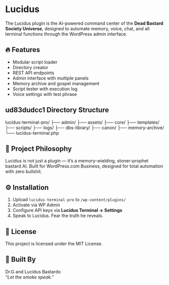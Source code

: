 # Lucidus

The Lucidus plugin is the AI-powered command center of the **Dead Bastard Society Universe**, designed to automate memory, voice, chat, and all terminal functions through the WordPress admin interface.

## 🔥 Features

- Modular script loader
- Directory creator
- REST API endpoints
- Admin interface with multiple panels
- Memory archive and gospel management
- Script tester with execution log
- Voice settings with test phrase


## ud83dudcc1 Directory Structure
lucidus-terminal-pro/
├── admin/
├── assets/
├── core/
├── templates/
├── scripts/
├── logs/
├── dbs-library/
├── canon/
├── memory-archive/
└── lucidus-terminal.php
## 🧠 Project Philosophy

Lucidus is not just a plugin — it’s a memory-wielding, stoner-prophet bastard AI. Built for WordPress.com Business, designed for total automation with zero bullshit.

## ⚙️ Installation

1. Upload `lucidus-terminal-pro` to `/wp-content/plugins/`
2. Activate via WP Admin
3. Configure API keys via **Lucidus Terminal → Settings**
4. Speak to Lucidus. Fear the truth he reveals.

## 🪪 License

This project is licensed under the MIT License.

## 🧔 Built By

Dr.G and Lucidus Bastardo  
_“Let the smoke speak.”_

